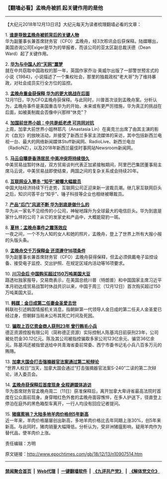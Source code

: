 ### 【翻墙必看】孟晚舟被抓 起关键作用的是他
------------------------

<p>
 【大纪元2018年12月13日讯】大纪元每天为读者梳理翻墙必看的文章：
</p>
<p>
 1.
 <b>
  <a href="http://www.epochtimes.com/gb/18/12/12/n10906787.htm" rel="noopener noreferrer" target="_blank">
   谁是导致孟晚舟被抓背后的关键人物
  </a>
 </b>
 <br/>
 华为副董事长兼首席财务官（CFO）孟晚舟，经3次聆讯会后获保释。陆媒曝出，美国咨询公司Exiger是华为的举报者，而该公司的亚太区副总裁沃德（Dean Ward）起了关键作用。
</p>
<p>
 2.
 <b>
  <a href="http://www.epochtimes.com/gb/18/12/12/n10906884.htm" rel="noopener noreferrer" target="_blank">
   华为与中国人的“天网”噩梦
  </a>
 </b>
 <br/>
 就在中共窃取中国政权的那一年，英国作家乔治·奥威尔出版了一部警世预言式的小说《1984》，小说描述了一个集权社会，那里的独裁政权“老大哥”为了维持暴政，对社会成员实行全方位的监控。
</p>
<p>
 3.
 <b>
  <a href="http://www.epochtimes.com/gb/18/12/10/n10902085.htm" rel="noopener noreferrer" target="_blank">
   孟晚舟重金获保释 华为的更大挑战在后面
  </a>
 </b>
 <br/>
 12月11日，华为CFO孟晚舟获保释。与此同时，川普首次谈到孟晚舟案。分析认为，孟晚舟事件是美国重击华为的开始，未来或有更严厉措施，华为真正的挑战在后面，如被美制裁会否像中兴那样“休克”？
</p>
<p>
 4.
 <b>
  <a href="http://www.epochtimes.com/gb/18/12/12/n10905110.htm" rel="noopener noreferrer" target="_blank">
   加国前世界小姐：中共是纸老虎 可共同对抗
  </a>
 </b>
 <br/>
 上周，加拿大前世界小姐林耶凡（Anastasia Lin）在奥克兰出席了由其主演的影片《血刃》的放映活动，并接受了新西兰多家主流媒体的采访，其中包括新西兰电视一台、最大的网络新闻媒体Stuff新闻网、RadioLive、新西兰电台（RadioNZ），以及2018年新西兰最佳时事网站Newsroom新闻网。
</p>
<p>
 5.
 <b>
  <a href="http://www.epochtimes.com/gb/18/12/12/n10906846.htm" rel="noopener noreferrer" target="_blank">
   马云自曝是香港居民 中美冲突将持续很久
  </a>
 </b>
 <br/>
 中美贸易战暂时休战，双方贸易谈判代表正加紧接触期间，阿里巴巴集团董事局主席马云说，中美贸易战即使结束，两国之间的复杂关系或会持续20年。
</p>
<p>
 6.
 <b>
  <a href="http://www.epochtimes.com/gb/18/12/12/n10906858.htm" rel="noopener noreferrer" target="_blank">
   互联网业入寒冬 “知乎”被曝大幅裁员
  </a>
 </b>
 <br/>
 中国大陆经济持续下行走势，互联网公司正迎来新一波裁员潮。继几家互联网巨头之后，知识问答平台“知乎”、锤子科技等企业也相继被曝裁员。
</p>
<p>
 7.
 <b>
  <a href="http://www.epochtimes.com/gb/18/12/12/n10906964.htm" rel="noopener noreferrer" target="_blank">
   产品“后门”风波不断 华为到底是做什么的
  </a>
 </b>
 <br/>
 华为从一家名不见经传的小公司，神秘地蹿升为全球最大的电信巨头。华为到底是家什么样的公司？从它的发家史和产品中，大概能窥豹一斑。
</p>
<p>
 8.
 <b>
  <a href="http://www.epochtimes.com/gb/18/12/12/n10907019.htm" rel="noopener noreferrer" target="_blank">
   夏林：孟晚舟事件之震荡效应
  </a>
 </b>
 <br/>
 一夜之间，一个不为人知的女人和她的照片，孟晚舟，登上了世界上所有大报小报的头版头条。
</p>
<p>
 9.
 <b>
  <a href="http://www.epochtimes.com/gb/18/12/12/n10906576.htm" rel="noopener noreferrer" target="_blank">
   孟晚舟交千万保释金 还须遵守16项条件
  </a>
 </b>
 <br/>
 华为副董事长兼首席财务官（CFO）孟晚舟获得保释，但孟必须佩戴电子监控设备、接受电子监控、交出护照、在规定区域内活动等16项要求。
</p>
<p>
 10.
 <b>
  <a href="http://www.epochtimes.com/gb/18/12/12/n10906996.htm" rel="noopener noreferrer" target="_blank">
   川习会后 中国购买超过150万吨美国大豆
  </a>
 </b>
 <br/>
 路透社独家报导，交易商表示，在美国总统川普（特朗普）和中国国家主席习近平本月初达成贸易战暂时休战共识以来，中国于周三（12月12日）首次购买超过150万吨美国大豆。
</p>
<p>
 11.
 <b>
  <a href="http://www.epochtimes.com/gb/18/12/13/n10907348.htm" rel="noopener noreferrer" target="_blank">
   韩媒：金日成第二任妻金圣爱去世
  </a>
 </b>
 <br/>
 韩联社引述韩国情报机关消息，指朝鲜第一代领导人金日成的第二任夫人金圣爱已经过身，但朝鲜当局未公布其死亡时间及死因。
</p>
<p>
 12.
 <b>
  <a href="http://www.epochtimes.com/gb/18/12/12/n10906693.htm" rel="noopener noreferrer" target="_blank">
   骗取上百亿资金商人获刑23年 曾行贿毛小兵
  </a>
 </b>
 <br/>
 德正资源控股有限公司（简称德正资源）实际控制人陈基鸿日前获刑23年，公司被处罚金30.12亿元。陈及其公司被指控骗取多家公司123亿余元、骗贷36亿余元。陈基鸿还被指曾送给中共青海省委前常委、西宁市委书记毛小兵八百多万元的贿赂。
</p>
<p>
 13.
 <b>
  <a href="http://www.epochtimes.com/gb/18/12/12/n10906471.htm" rel="noopener noreferrer" target="_blank">
   加拿大国会打击强摘器官法案通过第二轮辩论
  </a>
 </b>
 <br/>
 “世界人权日”当天，加拿大国会通过“打击强摘器官法案S-240”二读的第二次辩论，进入委员会。
</p>
<p>
 14.
 <b>
  <a href="http://www.epochtimes.com/gb/18/12/12/n10906179.htm" rel="noopener noreferrer" target="_blank">
   孟晚舟获保释后首度现身 全程避媒体追访
  </a>
 </b>
 <br/>
 华为首席财务官孟晚舟周二（11日）获准保释后，离开加拿大卑诗省最高法院时首度在公众面前现身。身穿暗红色外套的孟晚舟面容憔悴，在多人护送下，径直登上停泊在庭外的黑色箱型车离开，一行人均没有回应记者提问。
</p>
<p>
 15.
 <b>
  <a href="http://www.epochtimes.com/gb/18/12/12/n10906686.htm" rel="noopener noreferrer" target="_blank">
   猪瘟惹祸？大陆多地羊肉价格创5年新高
  </a>
 </b>
 <br/>
 近一年来，羊肉价格屡屡创出新高，多地羊肉价格比去年同期上涨30%，创5年来新高。与此同时，猪肉销量大幅降低。分析认为，受非洲猪瘟影响，疑用羊肉作为替代品，使羊肉价上涨。
</p>
<p>
 责任编辑：方明
</p>

原文链接：http://www.epochtimes.com/gb/18/12/13/n10907514.htm


------------------------
#### [禁闻聚合首页](https://github.com/gfw-breaker/banned-news/blob/master/README.md) &nbsp;|&nbsp; [Web代理](https://github.com/gfw-breaker/open-proxy/blob/master/README.md) &nbsp;|&nbsp; [一键翻墙软件](https://github.com/gfw-breaker/nogfw/blob/master/README.md) &nbsp;|&nbsp; [《九评共产党》](https://github.com/gfw-breaker/9ping.md/blob/master/README.md#九评之一评共产党是什么) &nbsp;|&nbsp; [《解体党文化》](https://github.com/gfw-breaker/jtdwh.md/blob/master/README.md#绪论)